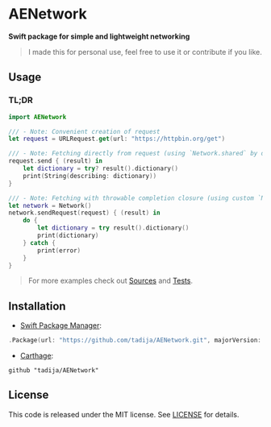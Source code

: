 # AENetwork

**Swift package for simple and lightweight networking**

> I made this for personal use, feel free to use it or contribute if you like.

## Usage

### TL;DR

```swift
import AENetwork

/// - Note: Convenient creation of request
let request = URLRequest.get(url: "https://httpbin.org/get")

/// - Note: Fetching directly from request (using `Network.shared` by default)
request.send { (result) in
    let dictionary = try? result().dictionary()
    print(String(describing: dictionary))
}

/// - Note: Fetching with throwable completion closure (using custom `Network` instance)
let network = Network()
network.sendRequest(request) { (result) in
    do {
        let dictionary = try result().dictionary()
        print(dictionary)
    } catch {
        print(error)
    }
}
```

> For more examples check out [Sources](Sources) and [Tests](Tests).

## Installation

- [Swift Package Manager](https://swift.org/package-manager/):

```swift
.Package(url: "https://github.com/tadija/AENetwork.git", majorVersion: 0)
```

- [Carthage](https://github.com/Carthage/Carthage):

```ogdl
github "tadija/AENetwork"
```

## License
This code is released under the MIT license. See [LICENSE](LICENSE) for details.
